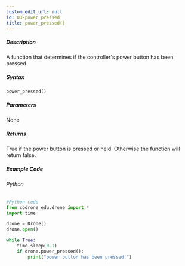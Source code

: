 ```yaml
---
custom_edit_url: null
id: 03-power_pressed
title: power_pressed()
---
```


##### Description

A function that determines if the controller's power button has been pressed

##### Syntax
```power_pressed()```


##### Parameters

None

##### Returns

True if the power button is pressed or held. Otherwise the function will return false.

##### Example Code
###### Python
```python
#Python code
from codrone_edu.drone import *
import time

drone = Drone()
drone.open()

while True:
    time.sleep(0.1)
    if drone.power_pressed():
        print("power button has been pressed!")

```